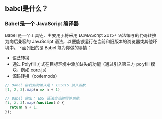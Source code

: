 ## babel是什么？

### Babel 是一个 JavaScript 编译器

Babel 是一个工具链，主要用于将采用 ECMAScript 2015+ 语法编写的代码转换为向后兼容的 JavaScript 语法，以便能够运行在当前和旧版本的浏览器或其他环境中。下面列出的是 Babel 能为你做的事情：

- 语法转换
- 通过 Polyfill 方式在目标环境中添加缺失的功能（通过引入第三方 polyfill 模块，例如 [core-js](https://github.com/zloirock/core-js)）
- 源码转换（codemods）

```js
// Babel 接收到的输入是： ES2015 箭头函数
[1, 2, 3].map(n => n + 1);

// Babel 输出： ES5 语法实现的同等功能
[1, 2, 3].map(function(n) {
  return n + 1;
});
```